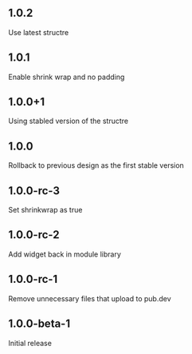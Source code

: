 ## 1.0.2

Use latest structre

## 1.0.1

Enable shrink wrap and no padding

## 1.0.0+1

Using stabled version of the structre

## 1.0.0

Rollback to previous design as the first stable version

## 1.0.0-rc-3

Set shrinkwrap as true

## 1.0.0-rc-2

Add widget back in module library

## 1.0.0-rc-1

Remove unnecessary files that upload to pub.dev

## 1.0.0-beta-1

Initial release
